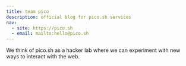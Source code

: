 ```yaml
---
title: team pico
description: official blog for pico.sh services
nav:
  - site: https://pico.sh
  - email: mailto:hello@pico.sh
---
```


We think of pico.sh as a hacker lab where we can experiment with new ways to
interact with the web.
